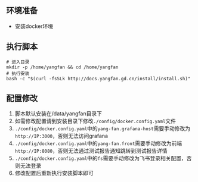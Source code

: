 
## 环境准备
* 安装docker环境

## 执行脚本
```shell
# 进入目录
mkdir -p /home/yangfan && cd /home/yangfan
# 执行安装
bash -c "$(curl -fsSLk http://docs.yangfan.gd.cn/install/install.sh)"
```

## 配置修改
1. 脚本默认安装在/data/yangfan目录下
2. 如需修改配置请到安装目录下修改`./config/docker.config.yaml`文件
3. `./config/docker.config.yaml`中的`yang-fan.grafana-host`需要手动修改为`http://IP:3000`，否则无法访问grafana
4. `./config/docker.config.yaml`中的`yang-fan.front`需要手动修改为前端`http://IP:8080`，否则无法通过测试报告通知跳转到测试报告详情
5. `./config/docker.config.yaml`中的`fs`需要手动修改为飞书登录相关配置，否则无法登录
6. 修改配置后重新执行安装脚本即可